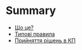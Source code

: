 # Summary

* [Що це?](README.md)
* [Типові правила](chapter1.md)
* [Прийняття рішень в КП](priinyattya-rshen-v-kp.md)

